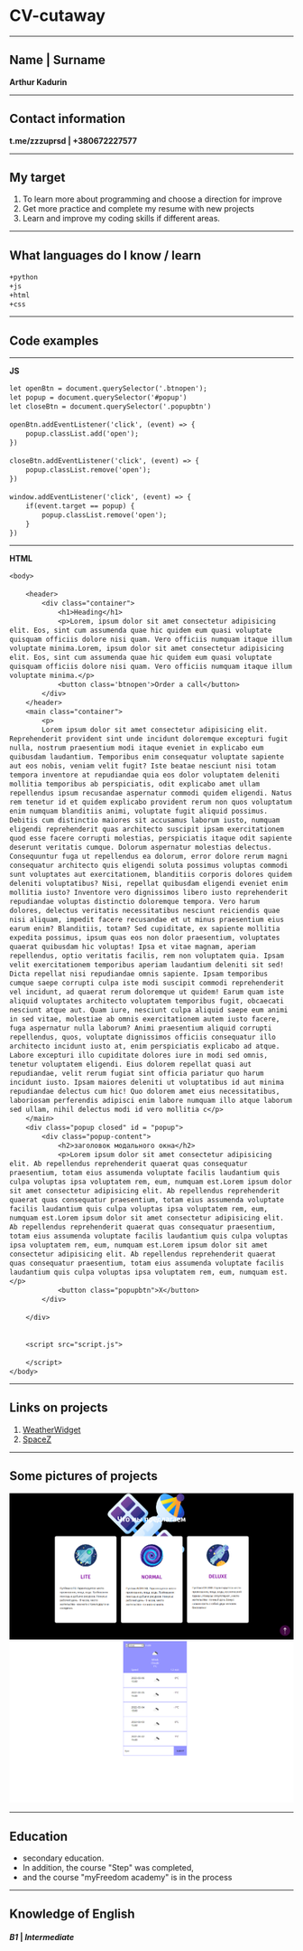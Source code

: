 # CV-cutaway
*************
## Name | Surname
 **Arthur Kadurin**
*************
## Contact information
 **t.me/zzzuprsd | +380672227577**
*************
## My target
 1. To learn more about programming and choose a direction for improve
 2. Get more practice and complete my resume with new projects
 3. Learn and improve my coding skills if different areas.
*************
## What languages ​​do I know / learn ##
    +python 
    +js
    +html 
    +css  
*************
## Code examples
****
**JS**
```
let openBtn = document.querySelector('.btnopen');
let popup = document.querySelector('#popup')
let closeBtn = document.querySelector('.popupbtn')

openBtn.addEventListener('click', (event) => {
    popup.classList.add('open');
})

closeBtn.addEventListener('click', (event) => {
    popup.classList.remove('open');
})

window.addEventListener('click', (event) => {
    if(event.target == popup) {
        popup.classList.remove('open');
    }
})
``` 
****
**HTML**
```
<body>
    
    <header>
        <div class="container">
            <h1>Heading</h1>
            <p>Lorem, ipsum dolor sit amet consectetur adipisicing elit. Eos, sint cum assumenda quae hic quidem eum quasi voluptate quisquam officiis dolore nisi quam. Vero officiis numquam itaque illum voluptate minima.Lorem, ipsum dolor sit amet consectetur adipisicing elit. Eos, sint cum assumenda quae hic quidem eum quasi voluptate quisquam officiis dolore nisi quam. Vero officiis numquam itaque illum voluptate minima.</p>
            <button class='btnopen'>Order a call</button>
        </div>
    </header>
    <main class="container">
        <p>
        Lorem ipsum dolor sit amet consectetur adipisicing elit. Reprehenderit provident sint unde incidunt doloremque excepturi fugit nulla, nostrum praesentium modi itaque eveniet in explicabo eum quibusdam laudantium. Temporibus enim consequatur voluptate sapiente aut eos nobis, veniam velit fugit? Iste beatae nesciunt nisi totam tempora inventore at repudiandae quia eos dolor voluptatem deleniti mollitia temporibus ab perspiciatis, odit explicabo amet ullam repellendus ipsum recusandae aspernatur commodi quidem eligendi. Natus rem tenetur id et quidem explicabo provident rerum non quos voluptatum enim numquam blanditiis animi, voluptate fugit aliquid possimus. Debitis cum distinctio maiores sit accusamus laborum iusto, numquam eligendi reprehenderit quas architecto suscipit ipsam exercitationem quod esse facere corrupti molestias, perspiciatis itaque odit sapiente deserunt veritatis cumque. Dolorum aspernatur molestias delectus. Consequuntur fuga ut repellendus ea dolorum, error dolore rerum magni consequatur architecto quis eligendi soluta possimus voluptas commodi sunt voluptates aut exercitationem, blanditiis corporis dolores quidem deleniti voluptatibus? Nisi, repellat quibusdam eligendi eveniet enim mollitia iusto? Inventore vero dignissimos libero iusto reprehenderit repudiandae voluptas distinctio doloremque tempora. Vero harum dolores, delectus veritatis necessitatibus nesciunt reiciendis quae nisi aliquam, impedit facere recusandae et ut minus praesentium eius earum enim? Blanditiis, totam? Sed cupiditate, ex sapiente mollitia expedita possimus, ipsum quas eos non dolor praesentium, voluptates quaerat quibusdam hic voluptas! Ipsa et vitae magnam, aperiam repellendus, optio veritatis facilis, rem non voluptatem quia. Ipsam velit exercitationem temporibus aperiam laudantium deleniti sit sed! Dicta repellat nisi repudiandae omnis sapiente. Ipsam temporibus cumque saepe corrupti culpa iste modi suscipit commodi reprehenderit vel incidunt, ad quaerat rerum doloremque ut quidem! Earum quam iste aliquid voluptates architecto voluptatem temporibus fugit, obcaecati nesciunt atque aut. Quam iure, nesciunt culpa aliquid saepe eum animi in sed vitae, molestiae ab omnis exercitationem autem iusto facere, fuga aspernatur nulla laborum? Animi praesentium aliquid corrupti repellendus, quos, voluptate dignissimos officiis consequatur illo architecto incidunt iusto at, enim perspiciatis explicabo ad atque. Labore excepturi illo cupiditate dolores iure in modi sed omnis, tenetur voluptatem eligendi. Eius dolorem repellat quasi aut repudiandae, velit rerum fugiat sint officia pariatur quo harum incidunt iusto. Ipsam maiores deleniti ut voluptatibus id aut minima repudiandae delectus cum hic! Quo dolorem amet eius necessitatibus, laboriosam perferendis adipisci enim labore numquam illo atque laborum sed ullam, nihil delectus modi id vero mollitia c</p>
    </main>
    <div class="popup closed" id = "popup">
        <div class="popup-content">
            <h2>заголовок модального окна</h2>
            <p>Lorem ipsum dolor sit amet consectetur adipisicing elit. Ab repellendus reprehenderit quaerat quas consequatur praesentium, totam eius assumenda voluptate facilis laudantium quis culpa voluptas ipsa voluptatem rem, eum, numquam est.Lorem ipsum dolor sit amet consectetur adipisicing elit. Ab repellendus reprehenderit quaerat quas consequatur praesentium, totam eius assumenda voluptate facilis laudantium quis culpa voluptas ipsa voluptatem rem, eum, numquam est.Lorem ipsum dolor sit amet consectetur adipisicing elit. Ab repellendus reprehenderit quaerat quas consequatur praesentium, totam eius assumenda voluptate facilis laudantium quis culpa voluptas ipsa voluptatem rem, eum, numquam est.Lorem ipsum dolor sit amet consectetur adipisicing elit. Ab repellendus reprehenderit quaerat quas consequatur praesentium, totam eius assumenda voluptate facilis laudantium quis culpa voluptas ipsa voluptatem rem, eum, numquam est.</p>
            <button class="popupbtn">X</button>
        </div>

    </div>


    <script src="script.js">

    </script>
</body>
```
****

## Links on projects
1. [WeatherWidget](https://zzzupp.github.io/weather-widgetV2/ "this widjet can say about actual weather in different cities")
2. [SpaceZ](https://zzzupp.github.io/SpaceZv3/ "html/scss project without using a JS")
****
## Some pictures of projects
![SpaceZ](spaceZ.png "SpaceZ project")
![Weather](widget.png "Weather widget project")
*************

## Education 
* secondary education. 
* In addition, the course "Step" was completed, 
* and the course "myFreedom academy" is in the process
*************

## Knowledge of English
#### *B1* | *Intermediate*

